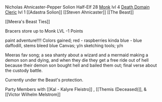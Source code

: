 
Nicholas Ahnicaster-Pepper Solion
Half-Elf
28
[Monk](http://dnd5e.wikidot.com/monk)  lvl 4
[Death Domain Cleric](http://dnd5e.wikidot.com/cleric:death) lvl 1
[[Adastra Solion]]
[[Steven Ahnicaster]]
[[The Beast]]

[[Meera's Beast Ties]] 

Bracers store up to Monk LVL -1 Points

paint adventure!!!!
Colors gained;
red - raspberries kinda
blue - blue daffodill, stems bleed blue
Canvas; y/n
sketching tools; y/n

Meeras fav song; a sea shanty about a wizard and a mermaid making a demon son and dying, and when they die they get a free ride out of hell because their demon son bought hell and bailed them out; final verse about the custody battle.

Currently under the Beast's protection.

Party Members with [[Kal - Kalyre Fleistro]] , [[Themis (Deceased)]], & [[Victor Wilhelm Melstrom]] 